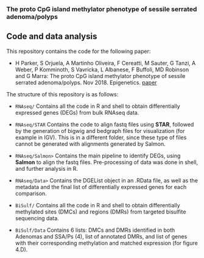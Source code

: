 ### The proto CpG island methylator phenotype of sessile serrated adenoma/polyps
## Code and data analysis

This repository contains the code for the following paper:

* H Parker, S Orjuela, A Martinho Oliveira, F Cereatti, M Sauter, G Tanzi, A Weber, P Komminoth, S Vavricka, L Albanese, F Buffoli, MD Robinson and G Marra: The proto CpG island methylator phenotype of sessile serrated adenoma/polyps. Nov 2018. Epigenetics. [paper](https://www.tandfonline.com/doi/full/10.1080/15592294.2018.1543504)

The structure of this repository is as follows:

* `RNAseq/`
Contains all the code in R and shell to obtain differentially expressed genes (DEGs) from bulk RNAseq data.

* `RNAseq/STAR`
Contains the code to align fastq files using __STAR__, followed by the generation of bigwig and bedgraph files for visualization (for example in IGV). This is in a different folder, since these type of files cannot be generated with alignments generated by Salmon.

* `RNAseq/Salmon>`
Contains the main pipeline to identify DEGs, using __Salmon__ to align the fastq files. Pre-processing of data was done in shell, and further analysis in R.

* `RNAseq/Data>`
Contains the DGEList object in an .RData file, as well as the metadata and the final list of differentially expressed genes for each comparison.

* `BiSulf/`
Contains all the code in R and shell to obtain differentially methylated sites (DMCs) and regions (DMRs) from targeted bisulfite sequencing data. 

* `BiSulf/Data`
Contains 6 lists: DMCs and DMRs identified in both Adenomas and SSA/Ps (4), list of annotated DMRs, and list of  genes with their corresponding methylation and matched expression (for figure 4.D).


